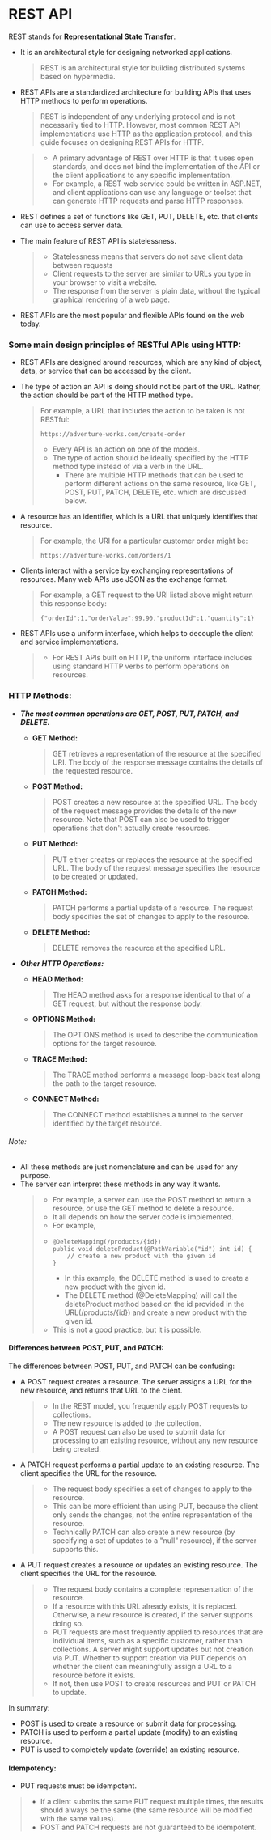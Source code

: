 # REST API
REST stands for **Representational State Transfer**.
  - It is an architectural style for designing networked applications.
     > REST is an architectural style for building distributed systems based on hypermedia.
  - REST APIs are a standardized architecture for building APIs that uses HTTP methods to perform operations.
     > REST is independent of any underlying protocol and is not necessarily tied to HTTP. However, most common REST API implementations use HTTP as the application protocol, and this guide focuses on designing REST APIs for HTTP.
  
     > - A primary advantage of REST over HTTP is that it uses open standards, and does not bind the implementation of the API or the client applications to any specific implementation. 
       >  - For example, a REST web service could be written in ASP.NET, and client applications can use any language or toolset that can generate HTTP requests and parse HTTP responses.
  - REST defines a set of functions like GET, PUT, DELETE, etc. that clients can use to access server data.
  - The main feature of REST API is statelessness.
     > - Statelessness means that servers do not save client data between requests
     > - Client requests to the server are similar to URLs you type in your browser to visit a website.
     > - The response from the server is plain data, without the typical graphical rendering of a web page.
  - REST APIs are the most popular and flexible APIs found on the web today.
  
### Some main design principles of RESTful APIs using HTTP:
- REST APIs are designed around resources, which are any kind of object, data, or service that can be accessed by the client.
- The type of action an API is doing should not be part of the URL. Rather, the action should be part of the HTTP method type. 
    > For example, a URL that includes the action to be taken is not RESTful:
    > ```
    > https://adventure-works.com/create-order
    > ```
    > - Every API is an action on one of the models.
    > - The type of action should be ideally specified by the HTTP method type instead of via a verb in the URL.
    >   - There are multiple HTTP methods that can be used to perform different actions on the same resource, like GET, POST, PUT, PATCH, DELETE, etc. which are discussed below.
- A resource has an identifier, which is a URL that uniquely identifies that resource. 
    > For example, the URI for a particular customer order might be:
    >  ```
    >  https://adventure-works.com/orders/1
    >  ```
- Clients interact with a service by exchanging representations of resources. Many web APIs use JSON as the exchange format.
    > For example, a GET request to the URI listed above might return this response body:
    > ```
    > {"orderId":1,"orderValue":99.90,"productId":1,"quantity":1}
    > ```

- REST APIs use a uniform interface, which helps to decouple the client and service implementations. 
    > - For REST APIs built on HTTP, the uniform interface includes using standard HTTP verbs to perform operations on resources. 

### HTTP Methods:
- ***The most common operations are GET, POST, PUT, PATCH, and DELETE.***
    - **GET Method:**
        > GET retrieves a representation of the resource at the specified URI. The body of the response message contains the details of the requested resource.
    - **POST Method:**
        > POST creates a new resource at the specified URL. The body of the request message provides the details of the new resource. Note that POST can also be used to trigger operations that don't actually create resources.
    - **PUT Method:**
        > PUT either creates or replaces the resource at the specified URL. The body of the request message specifies the resource to be created or updated.
    - **PATCH Method:**
        > PATCH performs a partial update of a resource. The request body specifies the set of changes to apply to the resource.
    - **DELETE Method:**
        > DELETE removes the resource at the specified URL.
  
- ***Other HTTP Operations:***
    - **HEAD Method:**
        > The HEAD method asks for a response identical to that of a GET request, but without the response body.
    - **OPTIONS Method:**
        > The OPTIONS method is used to describe the communication options for the target resource.
    - **TRACE Method:**
        > The TRACE method performs a message loop-back test along the path to the target resource.
    - **CONNECT Method:**
        > The CONNECT method establishes a tunnel to the server identified by the target resource.
      
###### Note:
- All these methods are just nomenclature and can be used for any purpose.
- The server can interpret these methods in any way it wants.
  > - For example, a server can use the POST method to return a resource, or use the GET method to delete a resource.
  > - It all depends on how the server code is implemented.
  > - For example,
  > - ```
  >   @DeleteMapping(/products/{id})
  >   public void deleteProduct(@PathVariable("id") int id) {
  >       // create a new product with the given id
  >   }
  >   ```
  >   - In this example, the DELETE method is used to create a new product with the given id.
  >   - The DELETE method (@DeleteMapping) will call the deleteProduct method based on the id provided in the URL(/products/{id}) and create a new product with the given id.
  > - This is not a good practice, but it is possible.

#### Differences between POST, PUT, and PATCH:
The differences between POST, PUT, and PATCH can be confusing:
- A POST request creates a resource. The server assigns a URL for the new resource, and returns that URL to the client. 
    >  - In the REST model, you frequently apply POST requests to collections. 
    >  - The new resource is added to the collection. 
    >  - A POST request can also be used to submit data for processing to an existing resource, without any new resource being created.

- A PATCH request performs a partial update to an existing resource. The client specifies the URL for the resource.
  >  - The request body specifies a set of changes to apply to the resource.
  >  - This can be more efficient than using PUT, because the client only sends the changes, not the entire representation of the resource.
  >  - Technically PATCH can also create a new resource (by specifying a set of updates to a "null" resource), if the server supports this.

- A PUT request creates a resource or updates an existing resource. The client specifies the URL for the resource. 
    >  - The request body contains a complete representation of the resource. 
    >  - If a resource with this URL already exists, it is replaced. Otherwise, a new resource is created, if the server supports doing so.
    >  - PUT requests are most frequently applied to resources that are individual items, such as a specific customer, rather than collections. A server might support updates but not creation via PUT. Whether to support creation via PUT depends on whether the client can meaningfully assign a URL to a resource before it exists. 
    >  - If not, then use POST to create resources and PUT or PATCH to update.

In summary:
- POST is used to create a resource or submit data for processing.
- PATCH is used to perform a partial update (modify) to an existing resource.
- PUT is used to completely update (override) an existing resource. 

#### Idempotency:
- PUT requests must be idempotent. 
>   - If a client submits the same PUT request multiple times, the results should always be the same (the same resource will be modified with the same values).
>   - POST and PATCH requests are not guaranteed to be idempotent.
